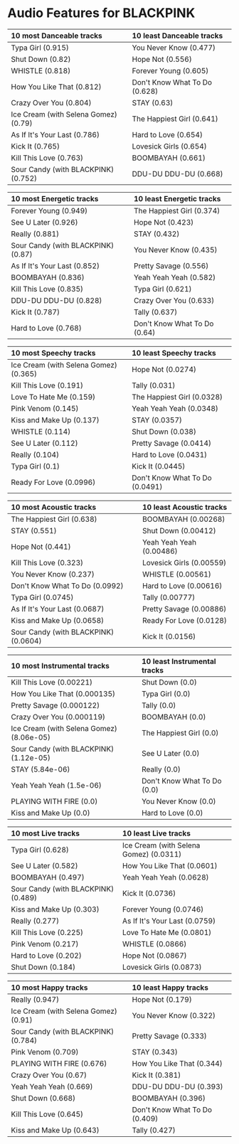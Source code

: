 # Audio Features for BLACKPINK
| 10 most Danceable tracks | 10 least Danceable tracks |
|:---|:---|
| Typa Girl (0.915) | You Never Know (0.477) |
| Shut Down (0.82) | Hope Not (0.556) |
| WHISTLE (0.818) | Forever Young (0.605) |
| How You Like That (0.812) | Don't Know What To Do (0.628) |
| Crazy Over You (0.804) | STAY (0.63) |
| Ice Cream (with Selena Gomez) (0.79) | The Happiest Girl (0.641) |
| As If It's Your Last (0.786) | Hard to Love (0.654) |
| Kick It (0.765) | Lovesick Girls (0.654) |
| Kill This Love (0.763) | BOOMBAYAH (0.661) |
| Sour Candy (with BLACKPINK) (0.752) | DDU-DU DDU-DU (0.668) |

| 10 most Energetic tracks | 10 least Energetic tracks |
|:---|:---|
| Forever Young (0.949) | The Happiest Girl (0.374) |
| See U Later (0.926) | Hope Not (0.423) |
| Really (0.881) | STAY (0.432) |
| Sour Candy (with BLACKPINK) (0.87) | You Never Know (0.435) |
| As If It's Your Last (0.852) | Pretty Savage (0.556) |
| BOOMBAYAH (0.836) | Yeah Yeah Yeah (0.582) |
| Kill This Love (0.835) | Typa Girl (0.621) |
| DDU-DU DDU-DU (0.828) | Crazy Over You (0.633) |
| Kick It (0.787) | Tally (0.637) |
| Hard to Love (0.768) | Don't Know What To Do (0.64) |

| 10 most Speechy tracks | 10 least Speechy tracks |
|:---|:---|
| Ice Cream (with Selena Gomez) (0.365) | Hope Not (0.0274) |
| Kill This Love (0.191) | Tally (0.031) |
| Love To Hate Me (0.159) | The Happiest Girl (0.0328) |
| Pink Venom (0.145) | Yeah Yeah Yeah (0.0348) |
| Kiss and Make Up (0.137) | STAY (0.0357) |
| WHISTLE (0.114) | Shut Down (0.038) |
| See U Later (0.112) | Pretty Savage (0.0414) |
| Really (0.104) | Hard to Love (0.0431) |
| Typa Girl (0.1) | Kick It (0.0445) |
| Ready For Love (0.0996) | Don't Know What To Do (0.0491) |

| 10 most Acoustic tracks | 10 least Acoustic tracks |
|:---|:---|
| The Happiest Girl (0.638) | BOOMBAYAH (0.00268) |
| STAY (0.551) | Shut Down (0.00412) |
| Hope Not (0.441) | Yeah Yeah Yeah (0.00486) |
| Kill This Love (0.323) | Lovesick Girls (0.00559) |
| You Never Know (0.237) | WHISTLE (0.00561) |
| Don't Know What To Do (0.0992) | Hard to Love (0.00616) |
| Typa Girl (0.0745) | Tally (0.00777) |
| As If It's Your Last (0.0687) | Pretty Savage (0.00886) |
| Kiss and Make Up (0.0658) | Ready For Love (0.0128) |
| Sour Candy (with BLACKPINK) (0.0604) | Kick It (0.0156) |

| 10 most Instrumental tracks | 10 least Instrumental tracks |
|:---|:---|
| Kill This Love (0.00221) | Shut Down (0.0) |
| How You Like That (0.000135) | Typa Girl (0.0) |
| Pretty Savage (0.000122) | Tally (0.0) |
| Crazy Over You (0.000119) | BOOMBAYAH (0.0) |
| Ice Cream (with Selena Gomez) (8.06e-05) | The Happiest Girl (0.0) |
| Sour Candy (with BLACKPINK) (1.12e-05) | See U Later (0.0) |
| STAY (5.84e-06) | Really (0.0) |
| Yeah Yeah Yeah (1.5e-06) | Don't Know What To Do (0.0) |
| PLAYING WITH FIRE (0.0) | You Never Know (0.0) |
| Kiss and Make Up (0.0) | Hard to Love (0.0) |

| 10 most Live tracks | 10 least Live tracks |
|:---|:---|
| Typa Girl (0.628) | Ice Cream (with Selena Gomez) (0.0311) |
| See U Later (0.582) | How You Like That (0.0601) |
| BOOMBAYAH (0.497) | Yeah Yeah Yeah (0.0628) |
| Sour Candy (with BLACKPINK) (0.489) | Kick It (0.0736) |
| Kiss and Make Up (0.303) | Forever Young (0.0746) |
| Really (0.277) | As If It's Your Last (0.0759) |
| Kill This Love (0.225) | Love To Hate Me (0.0801) |
| Pink Venom (0.217) | WHISTLE (0.0866) |
| Hard to Love (0.202) | Hope Not (0.0867) |
| Shut Down (0.184) | Lovesick Girls (0.0873) |

| 10 most Happy tracks | 10 least Happy tracks |
|:---|:---|
| Really (0.947) | Hope Not (0.179) |
| Ice Cream (with Selena Gomez) (0.91) | You Never Know (0.322) |
| Sour Candy (with BLACKPINK) (0.784) | Pretty Savage (0.333) |
| Pink Venom (0.709) | STAY (0.343) |
| PLAYING WITH FIRE (0.676) | How You Like That (0.344) |
| Crazy Over You (0.67) | Kick It (0.381) |
| Yeah Yeah Yeah (0.669) | DDU-DU DDU-DU (0.393) |
| Shut Down (0.668) | BOOMBAYAH (0.396) |
| Kill This Love (0.645) | Don't Know What To Do (0.409) |
| Kiss and Make Up (0.643) | Tally (0.427) |
